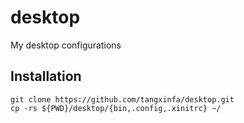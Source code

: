 # desktop #

My desktop configurations

## Installation ##

    git clone https://github.com/tangxinfa/desktop.git
    cp -rs ${PWD}/desktop/{bin,.config,.xinitrc} ~/
